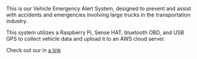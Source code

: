 This is our Vehicle Emergency Alert System, designed to prevent and assist with accidents and emergencies involving large trucks in the transportation industry.

This system utilizes a Raspberry Pi, Sense HAT, bluetooth OBD, and USB GPS to collect vehicle data and upload it to an AWS cloud server. 

Check out our in [a link](https://github.com/JuliaCJ/Vehicle-Emergency-Alert-System/main/)

